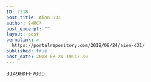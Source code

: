 ```yaml
---
ID: 7218
post_title: Aion D31
author: E=MC²
post_excerpt: ""
layout: post
permalink: >
  https://portalrepository.com/2018/08/24/aion-d31/
published: true
post_date: 2018-08-24 19:47:30
---
```

<pre>3149FDFF7009</pre>